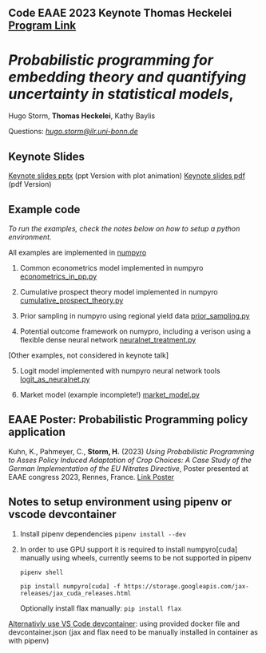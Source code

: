 

## Code EAAE 2023 Keynote **Thomas Heckelei** [Program Link](https://eaae2023.colloque.inrae.fr/keynote-speakers/thomas-heckelei)
# *Probabilistic programming for embedding theory and quantifying uncertainty in statistical models*, 

Hugo Storm, **Thomas Heckelei**, Kathy Baylis

Questions: *hugo.storm@ilr.uni-bonn.de*


## Keynote Slides
[Keynote slides pptx](https://github.com/hstorm/pp_eaae_rennes/blob/master/Slides_PP_Talk_EAAE_Rennes_final.pptx) (ppt Version with plot animation) 
[Keynote slides pdf](https://github.com/hstorm/pp_eaae_rennes/blob/master/Slides_PP_Talk_EAAE_Rennes_final.pdf) (pdf Version) 


## Example code

*To run the examples, check the notes below on how to setup a python environment.*

All examples are implemented in [numpyro](https://num.pyro.ai/en/stable/)

1. Common econometrics model implemented in numpyro [econometrics_in_pp.py](https://github.com/hstorm/pp_eaae_rennes/blob/master/examples/econometrics_in_pp.py)

2. Cumulative prospect theory model implemented in numpyro [cumulative_prospect_theory.py](https://github.com/hstorm/pp_eaae_rennes/blob/master/examples/cumulative_prospect_theory.py)

3. Prior sampling in numpyro  using regional yield  data [prior_sampling.py](https://github.com/hstorm/pp_eaae_rennes/blob/master/examples/prior_sampling.py)

4. Potential outcome framework on numypro, including a verison using a  flexible dense neural network [neuralnet_treatment.py](https://github.com/hstorm/pp_eaae_rennes/blob/master/examples/neuralnet_treatment.py)

[Other examples, not considered in keynote talk]

5. Logit model implemented with numpyro neural network tools [logit_as_neuralnet.py](https://github.com/hstorm/pp_eaae_rennes/blob/master/examples/logit_as_neuralnet.py)

6. Market model (example incomplete!) [market_model.py](https://github.com/hstorm/pp_eaae_rennes/blob/master/examples/market_model.py)

## EAAE Poster: Probabilistic Programming policy application 

Kuhn, K., Pahmeyer, C., **Storm, H.** (2023) *Using Probabilistic Programming to Asses Policy Induced Adaptation of Crop Choices: A Case Study of the German Implementation of the EU Nitrates Directive*, Poster presented at EAAE congress 2023, Rennes, France. [Link Poster](https://github.com/hstorm/pp_eaae_rennes/blob/master/RedAreaPoster.pdf)

## Notes to setup environment using pipenv or vscode devcontainer

1) Install pipenv dependencies ```pipenv install --dev```

2) In order to use GPU support it is required to install numpyro[cuda] manually using wheels, currently seems to be not supported in pipenv

    ```
    pipenv shell

    pip install numpyro[cuda] -f https://storage.googleapis.com/jax-releases/jax_cuda_releases.html
    ```
    
    Optionally install flax manually:
    ```pip install flax```

[Alternativly use VS Code devcontainer](https://code.visualstudio.com/docs/remote/containers): using provided docker file and devcontainer.json (jax and flax need to be manually installed in container as with pipenv)
